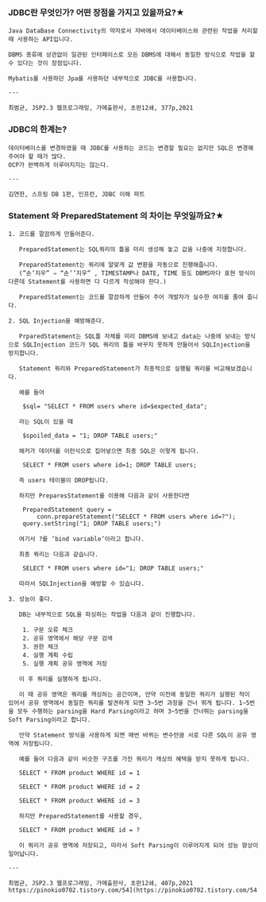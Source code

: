 ### JDBC란 무엇인가? 어떤 장점을 가지고 있을까요?★
    
    Java DataBase Connectivity의 약자로서 자바에서 데이터베이스와 관련된 작업을 처리할 때 사용하는 API입니다.
    
    DBMS 종류에 상관없이 일관된 인터페이스로 모든 DBMS에 대해서 동일한 방식으로 작업을 할 수 있다는 것이 장점입니다.
    
    Mybatis를 사용하던 Jpa를 사용하던 내부적으로 JDBC를 사용합니다.
    
    ---
    
    최범균, JSP2.3 웹프로그래밍, 가메출판사, 초판12쇄, 377p,2021
    
### JDBC의 한계는?
    
    데이터베이스를 변경하였을 때 JDBC를 사용하는 코드는 변경할 필요는 없지만 SQL은 변경해주어야 할 때가 많다.
    OCP가 완벽하게 이루어지지는 않는다.
    
    ---
    
    김연한, 스프링 DB 1편, 인프런, JDBC 이해 파트

### Statement 와 PreparedStatement 의 차이는 무엇일까요?★
    1. 코드를 깔끔하게 만들어준다.

       PreparedStatement는 SQL쿼리의 틀을 미리 생성해 놓고 값을 나중에 지정합니다.

       PreparedStatement는 쿼리에 알맞게 값 변환을 자동으로 진행해줍니다.
       (”손’지우” ⇒ “손’’지우” , TIMESTAMP나 DATE, TIME 등도 DBMS마다 표현 방식이 다른데 Statement를 사용하면 다 다르게 작성해야 한다.)

       PreparedStatement는 코드를 깔끔하게 만들어 주어 개발자가 실수한 여지를 줄여 줍니다.

    2. SQL Injection을 예방해준다.

       PrparedStatement는 SQL틀 자체를 미리 DBMS에 보내고 data는 나중에 보내는 방식으로 SQLInjection 코드가 SQL 쿼리의 틀을 바꾸지 못하게 만들어서 SQLInjection을 방지합니다.

       Statement 쿼리와 PreparedStatement가 최종적으로 실행될 쿼리를 비교해보겠습니다.

       예를 들어

        $sql= "SELECT * FROM users where id=$expected_data";

       라는 SQL이 있을 때

        $spoiled_data = "1; DROP TABLE users;"

       해커가 데이터를 이런식으로 집어넣으면 최종 SQL은 이렇게 됩니다.

        SELECT * FROM users where id=1; DROP TABLE users;

       즉 users 테이블이 DROP됩니다.

       하지만 PreparesStatement를 이용해 다음과 같이 사용한다면

        PreparedStatement query = 
        	conn.prepareStatement("SELECT * FROM users where id=?");
        query.setString("1; DROP TABLE users;") 

       여기서 ?를 ‘bind variable’이라고 합니다.

       최종 쿼리는 다음과 같습니다.

        SELECT * FROM users where id="1; DROP TABLE users;"

       따라서 SQLInjection을 예방할 수 있습니다.

    3. 성능이 좋다.

       DB는 내부적으로 SQL을 파싱하는 작업을 다음과 같이 진행합니다.

        1. 구문 오류 체크
        2. 공유 영역에서 해당 구문 검색
        3. 권한 체크
        4. 실행 계획 수립
        5. 실행 계획 공유 영역에 저장

       이 후 쿼리를 실행하게 됩니다.

       이 때 공유 영역은 쿼리를 캐싱하는 공간이며, 만약 이전에 동일한 쿼리가 실행된 적이 있어서 공유 영역에서 동일한 쿼리를 발견하게 되면 3~5번 과정을 건너 뛰게 됩니다. 1~5번을 모두 수행하는 parsing을 Hard Parsing이라고 하며 3~5번을 건너뛰는 parsing을 Soft Parsing이라고 합니다.

       만약 Statement 방식을 사용하게 되면 매번 바뀌는 변수만큼 서로 다른 SQL이 공유 영역에 저장됩니다.

       예를 들어 다음과 같이 비슷한 구조를 가진 쿼리가 캐싱의 혜택을 받지 못하게 됩니다.

       SELECT * FROM product WHERE id = 1

       SELECT * FROM product WHERE id = 2

       SELECT * FROM product WHERE id = 3

       하지만 PreparedStatement를 사용할 경우,

       SELECT * FROM product WHERE id = ?

       이 쿼리가 공유 영역에 저장되고, 따라서 Soft Parsing이 이루어지게 되어 성능 향상이 일어납니다.

    ---
    
    최범균, JSP2.3 웹프로그래밍, 가메출판사, 초판12쇄, 407p,2021
    https://pinokio0702.tistory.com/54](https://pinokio0702.tistory.com/54

    